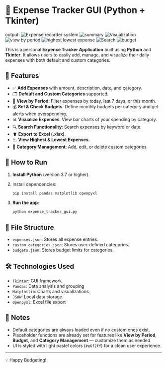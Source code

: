 # 🧾 Expense Tracker GUI (Python + Tkinter)
output:
![Expense recorder system](image.png)
![summary](image-8.png)
![Visualization](image-7.png)
![view by period](image-3.png)
![highest lowest expense](image-4.png)
![Search](image-5.png)
![budget](image-6.png)

This is a personal **Expense Tracker Application** built using **Python** and **Tkinter**. It allows users to easily add, manage, and visualize their daily expenses with both default and custom categories.

## 📌 Features

- ✅ **Add Expenses** with amount, description, date, and category.
- 🗂️ **Default and Custom Categories** supported.
- 📆 **View by Period**: Filter expenses by today, last 7 days, or this month.
- 💰 **Set & Check Budgets**: Define monthly budgets per category and get alerts when overspending.
- 📊 **Visualize Expenses**: View bar charts of your spending by category.
- 🔍 **Search Functionality**: Search expenses by keyword or date.
- ⬆️ **Export to Excel (.xlsx)**.
- 📉 **View Highest & Lowest Expenses**.
- 🧩 **Category Management**: Add, edit, or delete custom categories.

## 🚀 How to Run

1. **Install Python** (version 3.7 or higher).
2. Install dependencies:

    ```bash
    pip install pandas matplotlib openpyxl
    ```

3. **Run the app**:

    ```bash
    python expense_tracker_gui.py
    ```

## 📁 File Structure

- `expenses.json`: Stores all expense entries.
- `custom_categories.json`: Stores user-defined categories.
- `budgets.json`: Stores budget limits for categories.

## 🛠 Technologies Used

- `Tkinter`: GUI framework
- `Pandas`: Data analysis and grouping
- `Matplotlib`: Charts and visualizations
- `JSON`: Local data storage
- `Openpyxl`: Excel file export

## 📝 Notes

- Default categories are always loaded even if no custom ones exist.
- Placeholder functions are already set for features like **View by Period**, **Budget**, and **Category Management** — customize them as needed.
- UI is styled with light pastel colors (`#e6f2ff`) for a clean user experience.

---

💡 Happy Budgeting!
